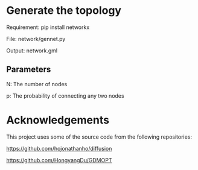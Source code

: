 # Generate the topology
Requirement:
  pip install networkx
  
File: network/gennet.py

Output: network.gml
## Parameters

N: The number of nodes

p: The probability of connecting any two nodes

# Acknowledgements
This project uses some of the source code from the following repositories:

https://github.com/hojonathanho/diffusion

https://github.com/HongyangDu/GDMOPT

